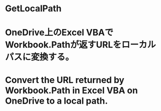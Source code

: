 # GetLocalPath
# OneDrive上のExcel VBAでWorkbook.Pathが返すURLをローカルパスに変換する。  
# Convert the URL returned by Workbook.Path in Excel VBA on OneDrive to a local path.  
